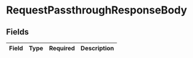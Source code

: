 # RequestPassthroughResponseBody


## Fields

| Field       | Type        | Required    | Description |
| ----------- | ----------- | ----------- | ----------- |
